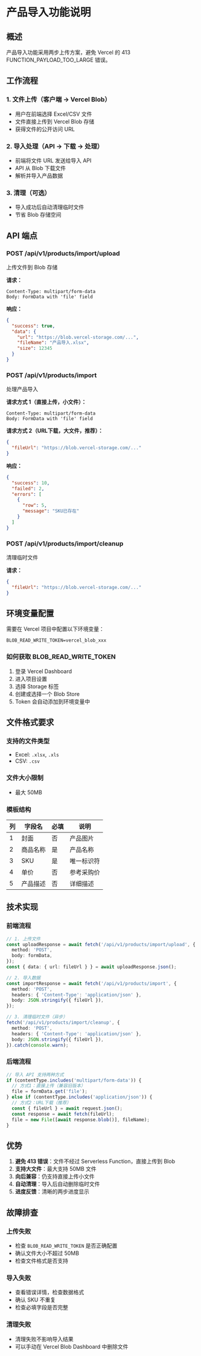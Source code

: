 # 产品导入功能说明

## 概述

产品导入功能采用两步上传方案，避免 Vercel 的 413 FUNCTION_PAYLOAD_TOO_LARGE 错误。

## 工作流程

### 1. 文件上传（客户端 → Vercel Blob）
- 用户在前端选择 Excel/CSV 文件
- 文件直接上传到 Vercel Blob 存储
- 获得文件的公开访问 URL

### 2. 导入处理（API → 下载 → 处理）
- 前端将文件 URL 发送给导入 API
- API 从 Blob 下载文件
- 解析并导入产品数据

### 3. 清理（可选）
- 导入成功后自动清理临时文件
- 节省 Blob 存储空间

## API 端点

### POST /api/v1/products/import/upload
上传文件到 Blob 存储

**请求：**
```
Content-Type: multipart/form-data
Body: FormData with 'file' field
```

**响应：**
```json
{
  "success": true,
  "data": {
    "url": "https://blob.vercel-storage.com/...",
    "fileName": "产品导入.xlsx",
    "size": 12345
  }
}
```

### POST /api/v1/products/import
处理产品导入

**请求方式 1（直接上传，小文件）：**
```
Content-Type: multipart/form-data
Body: FormData with 'file' field
```

**请求方式 2（URL下载，大文件，推荐）：**
```json
{
  "fileUrl": "https://blob.vercel-storage.com/..."
}
```

**响应：**
```json
{
  "success": 10,
  "failed": 2,
  "errors": [
    {
      "row": 5,
      "message": "SKU已存在"
    }
  ]
}
```

### POST /api/v1/products/import/cleanup
清理临时文件

**请求：**
```json
{
  "fileUrl": "https://blob.vercel-storage.com/..."
}
```

## 环境变量配置

需要在 Vercel 项目中配置以下环境变量：

```env
BLOB_READ_WRITE_TOKEN=vercel_blob_xxx
```

### 如何获取 BLOB_READ_WRITE_TOKEN

1. 登录 Vercel Dashboard
2. 进入项目设置
3. 选择 Storage 标签
4. 创建或选择一个 Blob Store
5. Token 会自动添加到环境变量中

## 文件格式要求

### 支持的文件类型
- Excel: `.xlsx`, `.xls`
- CSV: `.csv`

### 文件大小限制
- 最大 50MB

### 模板结构

| 列 | 字段名 | 必填 | 说明 |
|---|--------|------|------|
| 1 | 封面 | 否 | 产品图片 |
| 2 | 商品名称 | 是 | 产品名称 |
| 3 | SKU | 是 | 唯一标识符 |
| 4 | 单价 | 否 | 参考采购价 |
| 5 | 产品描述 | 否 | 详细描述 |

## 技术实现

### 前端流程
```typescript
// 1. 上传文件
const uploadResponse = await fetch('/api/v1/products/import/upload', {
  method: 'POST',
  body: formData,
});
const { data: { url: fileUrl } } = await uploadResponse.json();

// 2. 导入数据
const importResponse = await fetch('/api/v1/products/import', {
  method: 'POST',
  headers: { 'Content-Type': 'application/json' },
  body: JSON.stringify({ fileUrl }),
});

// 3. 清理临时文件（异步）
fetch('/api/v1/products/import/cleanup', {
  method: 'POST',
  headers: { 'Content-Type': 'application/json' },
  body: JSON.stringify({ fileUrl }),
}).catch(console.warn);
```

### 后端流程
```typescript
// 导入 API 支持两种方式
if (contentType.includes('multipart/form-data')) {
  // 方式1：直接上传（兼容旧版本）
  file = formData.get('file');
} else if (contentType.includes('application/json')) {
  // 方式2：URL下载（推荐）
  const { fileUrl } = await request.json();
  const response = await fetch(fileUrl);
  file = new File([await response.blob()], fileName);
}
```

## 优势

1. **避免 413 错误**：文件不经过 Serverless Function，直接上传到 Blob
2. **支持大文件**：最大支持 50MB 文件
3. **向后兼容**：仍支持直接上传小文件
4. **自动清理**：导入后自动删除临时文件
5. **进度反馈**：清晰的两步进度显示

## 故障排查

### 上传失败
- 检查 `BLOB_READ_WRITE_TOKEN` 是否正确配置
- 确认文件大小不超过 50MB
- 检查文件格式是否支持

### 导入失败
- 查看错误详情，检查数据格式
- 确认 SKU 不重复
- 检查必填字段是否完整

### 清理失败
- 清理失败不影响导入结果
- 可以手动在 Vercel Blob Dashboard 中删除文件
